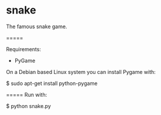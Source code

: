 snake
=====

The famous snake game.

=====

Requirements: 
- PyGame

On a Debian based Linux system you can install Pygame with:

$ sudo apt-get install python-pygame 

=====
Run with:

$ python snake.py 

